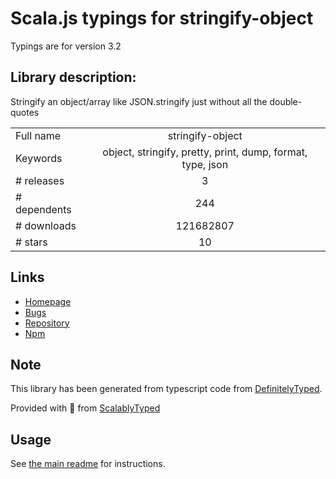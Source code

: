 
# Scala.js typings for stringify-object

Typings are for version 3.2

## Library description:
Stringify an object/array like JSON.stringify just without all the double-quotes

|                    |                 |
| ------------------ | :-------------: |
| Full name          | stringify-object |
| Keywords           | object, stringify, pretty, print, dump, format, type, json |
| # releases         | 3 |
| # dependents       | 244 |
| # downloads        | 121682807 |
| # stars            | 10 |

## Links
- [Homepage](https://github.com/yeoman/stringify-object#readme)
- [Bugs](https://github.com/yeoman/stringify-object/issues)
- [Repository](https://github.com/yeoman/stringify-object)
- [Npm](https://www.npmjs.com/package/stringify-object)
    


## Note
This library has been generated from typescript code from [DefinitelyTyped](https://definitelytyped.org).

Provided with :purple_heart: from [ScalablyTyped](https://github.com/oyvindberg/ScalablyTyped)

## Usage
See [the main readme](../../readme.md) for instructions.


